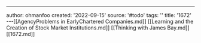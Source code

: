 ---
author: ohmanfoo
created: '2022-09-15'
source: '#todo'
tags: ''
title: '1672'
---[[AgencyProblems in EarlyChartered Companies.md]]
[[Learning and the Creation of Stock Market Institutions.md]]
[[Thinking with James Bay.md]]
[[1672.md]]
